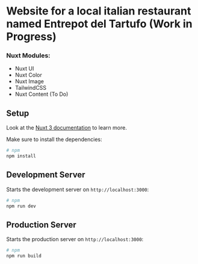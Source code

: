 # Website for a local italian restaurant named Entrepot del Tartufo (Work in Progress)

### Nuxt Modules:

- Nuxt UI
- Nuxt Color
- Nuxt Image
- TailwindCSS
- Nuxt Content (To Do)

## Setup

Look at the [Nuxt 3 documentation](https://nuxt.com/docs/getting-started/introduction) to learn more.

Make sure to install the dependencies:

```bash
# npm
npm install
```

## Development Server

Starts the development server on `http://localhost:3000`:

```bash
# npm
npm run dev
```

## Production Server

Starts the production server on `http://localhost:3000`:

```bash
# npm
npm run build
```
